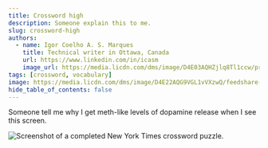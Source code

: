 ```yaml
---
title: Crossword high
description: Someone explain this to me.
slug: crossword-high
authors:
  - name: Igor Coelho A. S. Marques
    title: Technical writer in Ottawa, Canada 
    url: https://www.linkedin.com/in/icasm
    image_url: https://media.licdn.com/dms/image/D4E03AQHZjlq8Tl1ccw/profile-displayphoto-shrink_800_800/0/1705677142126?e=1713398400&v=beta&t=_mzrYXwTu2_-a-Tt-0HKC4utBw9RU3UE5tcg-3wN-gA
tags: [crossword, vocabulary]
image: https://media.licdn.com/dms/image/D4E22AQG9VGL1vVXzwQ/feedshare-shrink_800/0/1706916642073?e=1715212800&v=beta&t=AMr8Zcx6yyp9w3lHiBRAyijunhIZzAwGPQbkgDAhLMI
hide_table_of_contents: false
---
```


Someone tell me why I get meth-like levels of dopamine release when I see this screen.

![Screenshot of a completed New York Times crossword puzzle.](https://media.licdn.com/dms/image/D4E22AQG9VGL1vVXzwQ/feedshare-shrink_800/0/1706916642073?e=1715212800&v=beta&t=AMr8Zcx6yyp9w3lHiBRAyijunhIZzAwGPQbkgDAhLMI)
